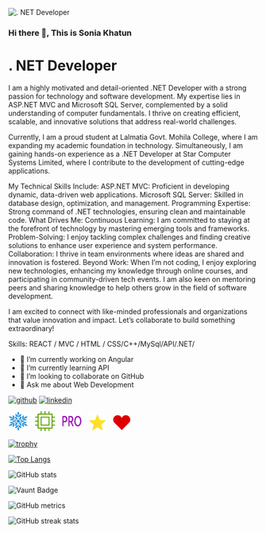 ![. NET Developer](https://media.licdn.com/dms/image/v2/D4E16AQHzX3j5kf1TZA/profile-displaybackgroundimage-shrink_350_1400/profile-displaybackgroundimage-shrink_350_1400/0/1736527517850?e=1756339200&v=beta&t=lQv5PQDrglPCmn6X91lNW27JRj4SirHODdAlGjLVYfg)

### Hi there 👋, This is Sonia Khatun
# . NET Developer

I am a highly motivated and detail-oriented .NET Developer with a strong passion for technology and software development. My expertise lies in ASP.NET MVC and Microsoft SQL Server, complemented by a solid understanding of computer fundamentals. I thrive on creating efficient, scalable, and innovative solutions that address real-world challenges.

Currently, I am a proud student at Lalmatia Govt. Mohila College, where I am expanding my academic foundation in technology. Simultaneously, I am gaining hands-on experience as a .NET Developer at Star Computer Systems Limited, where I contribute to the development of cutting-edge applications.

My Technical Skills Include:
ASP.NET MVC: Proficient in developing dynamic, data-driven web applications.
Microsoft SQL Server: Skilled in database design, optimization, and management.
Programming Expertise: Strong command of .NET technologies, ensuring clean and maintainable code.
What Drives Me:
Continuous Learning: I am committed to staying at the forefront of technology by mastering emerging tools and frameworks.
Problem-Solving: I enjoy tackling complex challenges and finding creative solutions to enhance user experience and system performance.
Collaboration: I thrive in team environments where ideas are shared and innovation is fostered.
Beyond Work:
When I’m not coding, I enjoy exploring new technologies, enhancing my knowledge through online courses, and participating in community-driven tech events. I am also keen on mentoring peers and sharing knowledge to help others grow in the field of software development.

I am excited to connect with like-minded professionals and organizations that value innovation and impact. Let’s collaborate to build something extraordinary!

Skills:   REACT / MVC / HTML / CSS/C++/MySql/API/.NET/

- 🔭 I’m currently working on Angular 
- 🌱 I’m currently learning API 
- 👯 I’m looking to collaborate on GitHub 
- 💬 Ask me about Web Development 


[<img src='https://cdn.jsdelivr.net/npm/simple-icons@3.0.1/icons/github.svg' alt='github' height='40'>](https://github.com/https://github.com/Sonia66Hub)  [<img src='https://cdn.jsdelivr.net/npm/simple-icons@3.0.1/icons/linkedin.svg' alt='linkedin' height='40'>](https://www.linkedin.com/in/www.linkedin.com/in/sonia-yesmin/)  

<a href='https://archiveprogram.github.com/'><img src='https://raw.githubusercontent.com/acervenky/animated-github-badges/master/assets/acbadge.gif' width='40' height='40'></a> <a href='https://docs.github.com/en/developers'><img src='https://raw.githubusercontent.com/acervenky/animated-github-badges/master/assets/devbadge.gif' width='40' height='40'></a> <a href='https://github.com/pricing'><img src='https://raw.githubusercontent.com/acervenky/animated-github-badges/master/assets/pro.gif' width='40' height='40'></a> <a href='https://stars.github.com/'><img src='https://raw.githubusercontent.com/acervenky/animated-github-badges/master/assets/starbadge.gif' width='35' height='35'></a> <a href='https://docs.github.com/en/github/supporting-the-open-source-community-with-github-sponsors'><img src='https://raw.githubusercontent.com/acervenky/animated-github-badges/master/assets/sponsorbadge.gif' width='35' height='35'></a> 

[![trophy](https://github-profile-trophy.vercel.app/?username=https://github.com/Sonia66Hub)](https://github.com/ryo-ma/github-profile-trophy)

[![Top Langs](https://github-readme-stats.vercel.app/api/top-langs/?username=https://github.com/Sonia66Hub)](https://github.com/anuraghazra/github-readme-stats)

![GitHub stats](https://github-readme-stats.vercel.app/api?username=https://github.com/Sonia66Hub&show_icons=true&count_private=true)  

![Vaunt Badge](https://api.vaunt.dev/v1/github/entities/https://github.com/Sonia66Hub/contributions?format=svg&private=true)  

![GitHub metrics](https://metrics.lecoq.io/https://github.com/Sonia66Hub)  

![GitHub streak stats](https://streak-stats.demolab.com/?user=https://github.com/Sonia66Hub)  

